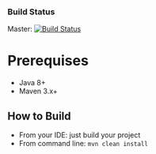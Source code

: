 ### Build Status
Master: [![Build Status](https://travis-ci.org/htchepannou/kiosk-pipeline.svg?branch=master)](https://travis-ci.org/htchepannou/kiosk-pipeline)


# Prerequises
- Java 8+
- Maven 3.x+

## How to Build
- From your IDE: just build your project
- From command line: ``mvn clean install``
